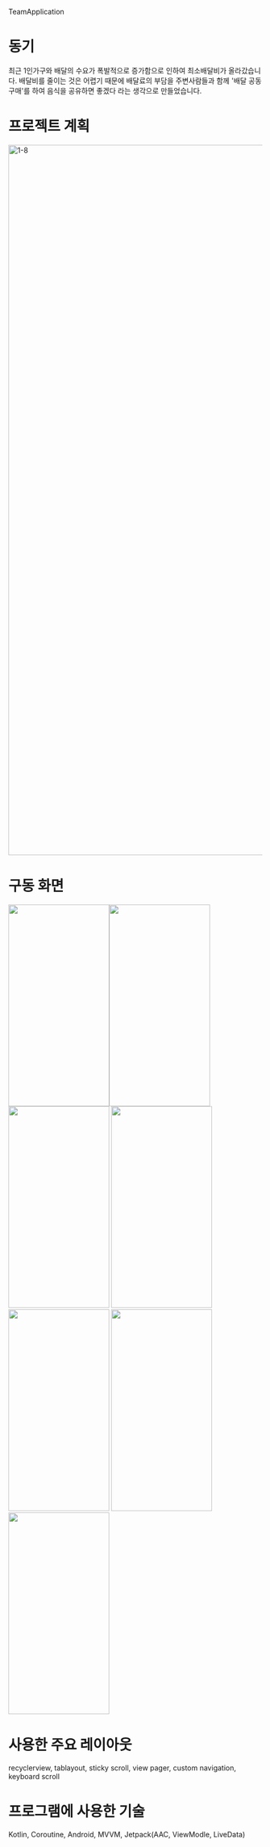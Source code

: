  TeamApplication
# 동기
최근 1인가구와 배달의 수요가 폭발적으로 증가함으로 인하여 최소배달비가 올라갔습니다. 배달비를 줄이는 것은 어렵기 때문에 배달료의 부담을 주변사람들과 함께 '배달 공동구매'를 하여 음식을 공유하면 좋겠다 라는 생각으로 만들었습니다. 

# 프로젝트 계획
<img width="1409" alt="1-8" src="https://user-images.githubusercontent.com/87812099/152740096-7a7c6a0d-8c50-4cf1-92c8-0ffaf5d28217.png">

# 구동 화면
<img src="https://user-images.githubusercontent.com/87812099/152738016-8e1dacd2-90a6-4148-b9bd-d58ee838509a.jpeg" width="200" height="400"/><img src="https://user-images.githubusercontent.com/87812099/152770012-3d2ed8e2-e10c-490f-93e1-ccb3bf3a142f.png" width="200" height="400"/>
<img src="https://user-images.githubusercontent.com/87812099/152770004-f2ff4b38-6f87-405a-91e3-8a407b0002e4.png" width="200" height="400"/>
<img src="https://user-images.githubusercontent.com/87812099/152770015-545ecfd0-243d-443d-a378-f96d7b7abc53.png" width="200" height="400"/>
<img src="https://user-images.githubusercontent.com/87812099/152738066-9ff8f14c-f01f-4882-8980-0f493b6d3dce.jpeg" width="200" height="400"/>
<img src="https://user-images.githubusercontent.com/87812099/152742288-96c95469-0958-4c79-be1a-ac77af8259e2.jpeg" width="200" height="400"/>
<img src="https://user-images.githubusercontent.com/87812099/152738068-4f041e61-2a72-4633-8338-a2ece6d8f31d.jpeg" width="200" height="400"/>

# 사용한 주요 레이아웃
recyclerview, tablayout, sticky scroll, view pager, custom navigation, keyboard scroll 

# 프로그램에 사용한 기술
Kotlin, Coroutine, Android, MVVM, Jetpack(AAC, ViewModle, LiveData) 
